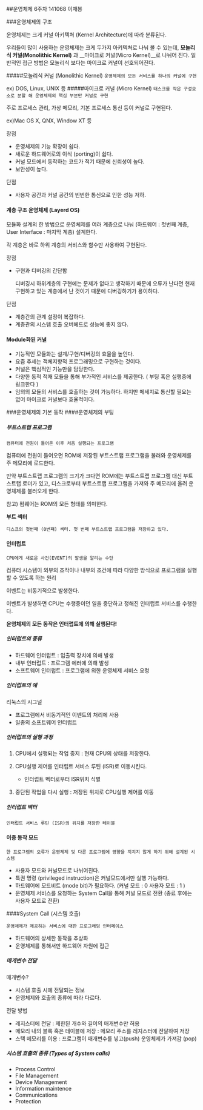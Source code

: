 ##운영체제 6주차 
141068 이재봉 

###운영체제의 구조 

운영체제는 크게 커널 아키텍쳐 (Kernel Architecture)에 따라 분류된다. 

우리들이 많이 사용하는 운영체제는 크게 두가지 아키텍쳐로 나눠 볼 수 있는데, __모놀리식 커널(Monolithic Kernel)__  과 __마이크로 커널(Micro Kernel)__로 나뉘어 진다. 일반적인 접근 방법은 모놀리식 보다는 마이크로 커널이 선호되어진다. 

#####모놀리식 커널 (Monolithic Kernel)
`운영체제의 모든 서비스를 하나의 커널에 구현` 

ex) DOS, Linux, UNIX 등 
#####마이크로 커널 (Micro Kernel)
`태스크를 작은 구성요소로 분할 해 운영체제의 핵심 부분만 커널로 구현`

주로 프로세스 관리, 가상 메모리, 기본 프로세스 통신 등이 커널로 구현된다.

ex)Mac OS X, QNX, Window XT 등 

장점 

- 운영체제의 기능 확장이 쉽다. 
- 새로운 하드웨어로의 이식 (porting)이 쉽다. 
- 커널 모드에서 동작하는 코드가 적기 때문에 신뢰성이 높다. 
- 보안성이 높다. 

단점 

- 사용자 공간과 커널 공간의 빈번한 통신으로 인한 성능 저하. 

#### 계층 구조 운영체제 (Layerd OS)
모듈화 설계의 한 방법으로 운영체제를 여러 계층으로 나눠 (하드웨어 : 첫번째 계층, User Interface : 마지막 계층) 설계한다.

각 계층은 바로 하위 계층의 서비스와 함수만 사용하여 구현된다. 

장점 

- 구현과 디버깅의 간단함 

 	디버깅시 하위계층의 구현에는 문제가 없다고 생각하기 때문에 오류가 난다면 현재 구현하고 있는 계층에서 난 것이기 때문에 디버깅하기가 용이하다.
 	

단점 

- 계층간의 관계 설정이 복잡하다. 
- 계층관의 시스템 호출 오버헤드로 성능에 좋지 않다. 

#### Module화된 커널 

- 기능적인 모듈화는 설계/구현/디버깅의 효율을 높인다. 
- 요즘 추세는 객체지향적 프로그래밍으로 구현하는 것이다. 
- 커널은 핵심적인 기능만을 담당한다. 
- 다양한 동적 적재 모듈을 통해 부가적인 서비스를 제공한다. ( 부팅 혹은 실행중에 링크한다 )
- 임의의 모듈의 서비스를 호출하는 것이 가능하다. 하지만 메세지로 통신할 필요는 없어 마이크로 커널보다 효율적이다. 

###운영체제의 기본 동작 
####운영체제의 부팅 

##### 부트스트랩 프로그램
`컴퓨터에 전원이 들어온 이후 처음 실행되는 프로그램`

컴퓨터에 전원이 들어오면 ROM에 저장된 부트스트랩 프로그램을 불러와 운영체제를 주 메모리에 로드한다. 

만약 부트스트랩 프로그램의 크기가 크다면 ROM에는 부트스트랩 프로그램 대신 부트스트랩 로더가 있고, 디스크로부터 부트스트랩 프로그램을 가져와 주 메모리에 올려 운영체제를 불러오게 한다. 

참고) 펌웨어는 ROM의 모든 형태를 의미한다. 

__부트 섹터__ 

`디스크의 첫번째 (0번쨰) 섹터. 첫 번째 부트스트랩 프로그램을 저장하고 있다.`

#### 인터럽트 
`CPU에게 새로운 사건(EVENT)의 발생을 알리는 수단` 

컴퓨터 시스템이 외부의 조작이나 내부의 조건에 따라 다양한 방식으로 프로그램을 실행 할 수 있도록 하는 원리 

이벤트는 비동기적으로 발생한다. 

이벤트가 발생하면 CPU는 수행중이던 일을 중단하고 정해진 인터럽트 서비스를 수행한다. 

__운영체제의 모든 동작은 인터럽트에 의해 실행된다!__

##### 인터럽트의 종류 

- 하드웨어 인터럽트 : 입출력 장치에 의해 발생 
- 내부 인터럽트 : 프로그램 에러에 의해 발생 
- 소프트웨어 인터럽트 : 프로그램에 의한 운영체제 서비스 요청    

##### 인터럽트의 예 

리눅스의 시그널 

- 프로그램에서 비동기적인 이벤트의 처리에 사용 
- 일종의 소프트웨어 인터럽트 

##### 인터럽트의 실행 과정 

1. CPU에서 실행되는 작업 중지 : 현재 CPU의 상태를 저장한다.

2. CPU실행 제어를 인터럽트 서비스 루틴 (ISR)로 이동시킨다. 
   - 인터럽트 벡터로부터 ISR위치 식별 

3. 중단된 작업을 다시 실행 : 저장된 위치로 CPU실행 제어를 이동 


##### 인터럽트 벡터 

`인터럽트 서비스 루틴 (ISR)의 위치를 저장한 테이블 `

#### 이중 동작 모드 

`한 프로그램의 오류가 운영체제 및 다른 프로그램에 영향을 끼치지 않게 하기 위해 설계된 시스템`

- 사용자 모드와 커널모드로 나뉘어진다. 
- 특권 명령 (privileged instruction)은 커널모드에서만 실행 가능하다. 
- 하드웨어에 모드비트 (mode bit)가 필요하다. (커널 모드 : 0 사용자 모드 : 1 )
- 운영체제 서비스를 요청하는 System Call을 통해 커널 모드로 전환 (종료 후에는 사용자 모드로 전환)

####System Call (시스템 호출) 

`운영체제가 제공하는 서비스에 대한 프로그래밍 인터페이스`

- 하드웨어의 상세한 동작을 추상화 
- 운영체제를 통해서만 하드웨어 자원에 접근

##### 매개변수 전달 


매개변수?

- 시스템 호출 시에 전달되는 정보 
- 운영체제와 호출의 종류에 따라 다르다.

전달 방법 

- 레지스터에 전달 : 제한된 개수와 길이의 매개변수만 허용 
- 메모리 내의 블록 혹은 테이블에 저장 : 메모리 주소를 레지스터에 전달하여 저장 
- 스택 메모리를 이용 : 프로그램이 매개변수를 넣고(push) 운영체제가 가져감 (pop)

##### 시스템 호출의 종류 (Types of System calls)

- Process Control
- File Management
- Device Management 
- Information maintence
- Communications 
- Protection








